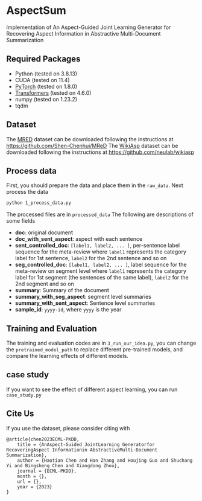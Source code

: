 # AspectSum
Implementation of An Aspect-Guided Joint Learning Generator for Recovering Aspect Information in Abstractive Multi-Document Summarization

## Required Packages
* Python (tested on 3.8.13)
* CUDA (tested on 11.4)
* [PyTorch](http://pytorch.org/) (tested on 1.8.0)
* [Transformers](https://github.com/huggingface/transformers) (tested on 4.6.0)
* numpy (tested on 1.23.2)
* tqdm

## Dataset
The [MRED](https://arxiv.org/abs/2110.07474) dataset can be downloaded following the instructions at https://github.com/Shen-Chenhui/MReD
The [WikiAsp](https://arxiv.org/abs/2011.07832) dataset can be downloaded following the instructions at https://github.com/neulab/wikiasp


## Process data
First, you should prepare the data and place them in the `raw_data`. Next process the data 
```bash
python 1_process_data.py
```
The processed files are in `processed_data`
The following are descriptions of some fields
* **doc**: original document
* **doc_with_sent_aspect**: aspect with each sentence
* **sent_controlled_doc**: `[label1, label2, ... ]`, per-sentence label sequence for the meta-review     where `label1` represents the category label for 1st sentence, `label2` for the 2nd sentence and so on
* **seg_controlled_doc**: `[label1, label2, ... ]`, label sequence for the meta-review on segment level where `label1` represents the category label for 1st segment (the sentences of the same label), `label2` for the 2nd segment and so on
* **summary**: Summary of the document
* **summary_with_seg_aspect**: segment level summaries
* **summary_with_sent_aspect**: Sentence level summaries
* **sample_id**: `yyyy-id`, where `yyyy` is the year

## Training and Evaluation
The training and evaluation codes are in `3_run_our_idea.py`, you can change the `pretrained_model_path` to replace different pre-trained models, and compare the learning effects of different models.

## case study
If you want to see the effect of different aspect learning, you can run `case_study.py`

## Cite Us
If you use the dataset, please consider citing with
```
@article{chen2023ECML-PKDD,
    title = {AnAspect-Guided JointLearning Generatorfor RecoveringAspect Informationin AbstractiveMulti-Document Summarization},
    author = {Haotian Chen and Han Zhang and Houjing Guo and Shuchang Yi and Bingsheng Chen and Xiangdong Zhou},
    journal = {ECML-PKDD},
    month = {},
    url = {},
    year = {2023}
}
```

